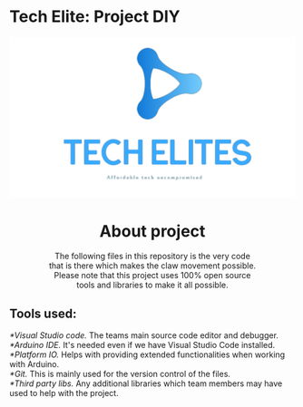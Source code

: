 # Tech Elite: Project DIY

![company logo](TechElitesLogo.png)

<h1 align="center">
About project
</h1>

<p align="center"> 
The following files in this repository is the very code <br> 
that is there which makes the claw movement possible. <br> 
Please note that this project uses 100% open source <br> 
tools and libraries to make it all possible. <br>
</p>

## Tools used: <br>
<em>*Visual Studio code.</em> The teams main source code editor and debugger.<br>
<em>*Arduino IDE.</em> It's needed even if we have Visual Studio Code installed.<br>
<em>*Platform IO.</em> Helps with providing extended functionalities when working with Arduino.<br>
<em>*Git.</em> This is mainly used for the version control of the files.<br>
<em>*Third party libs.</em> Any additional libraries which team members may have used to help with the project. <br>

